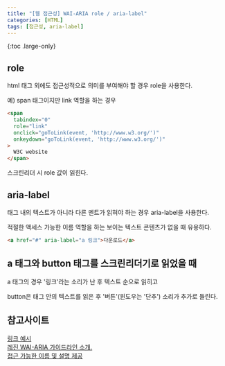 ```yaml
---
title: "[웹 접근성] WAI-ARIA role / aria-label"
categories: [HTML]
tags: [접근성, aria-label]
---
```


{:toc .large-only}

## role

html 태그 외에도 접근성적으로 의미를 부여해야 할 경우 role을 사용한다.

예) span 태그이지만 link 역할을 하는 경우

```html
<span
  tabindex="0"
  role="link"
  onclick="goToLink(event, 'http://www.w3.org/')"
  onkeydown="goToLink(event, 'http://www.w3.org/')"
>
  W3C website
</span>
```

스크린리더 시 role 값이 읽힌다.

## aria-label

태그 내의 텍스트가 아니라 다른 멘트가 읽혀야 하는 경우 aria-label을 사용한다.

적절한 액세스 가능한 이름 역할을 하는 보이는 텍스트 콘텐츠가 없을 때 유용하다.

```html
<a href="#" aria-label="a 링크">다운로드</a>
```

## a 태그와 button 태그를 스크린리더기로 읽었을 때

a 태그의 경우 '링크'라는 소리가 난 후 텍스트 순으로 읽히고

button은 태그 안의 텍스트를 읽은 후 '버튼'(윈도우는 '단추') 소리가 추가로 들린다.

## 참고사이트

[링크 예시](www.w3.org/TR/wai-aria-practices-1.1/examples/link/link.html)<br/>
[레진 WAI-ARIA 가이드라인 소개.](https://tech.lezhin.com/2018/04/20/wai-aria)<br/>
[접근 가능한 이름 및 설명 제공](https://www.w3.org/TR/wai-aria-practices-1.1/#names_and_descriptions)

